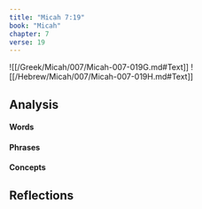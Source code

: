 ```yaml
---
title: "Micah 7:19"
book: "Micah"
chapter: 7
verse: 19
---
```

![[/Greek/Micah/007/Micah-007-019G.md#Text]]
![[/Hebrew/Micah/007/Micah-007-019H.md#Text]]

## Analysis

#### Words

#### Phrases

#### Concepts

## Reflections
